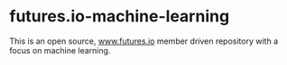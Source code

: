# futures.io-machine-learning
This is an open source, www.futures.io member driven repository with a focus on machine learning.
